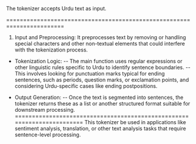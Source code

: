 The tokenizer accepts Urdu text as input.

=======================================================================
1. Input and Preprocessing:
It preprocesses text by removing or handling special characters and other non-textual elements that could interfere with the tokenization process.

- Tokenization Logic:
-- The main function uses regular expressions or other linguistic rules specific to Urdu to identify sentence boundaries.
-- This involves looking for punctuation marks typical for ending sentences, such as periods, question marks, or exclamation points, and considering Urdu-specific cases like ending postpositions.

- Output Generation:
-- Once the text is segmented into sentences, the tokenizer returns these as a list or another structured format suitable for downstream processing.
=======================================================================
This tokenizer be used in applications like sentiment analysis, translation, or other text analysis tasks that require sentence-level processing.
